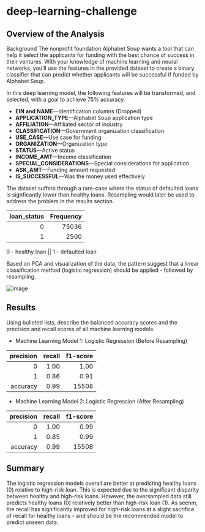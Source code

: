 # deep-learning-challenge

## Overview of the Analysis

Background
The nonprofit foundation Alphabet Soup wants a tool that can help it select the applicants for funding with the best chance of success in their ventures. With your knowledge of machine learning and neural networks, you’ll use the features in the provided dataset to create a binary classifier that can predict whether applicants will be successful if funded by Alphabet Soup.

In this deep learning model, the following features will be transformed, and selected, with a goal to achieve 75% accuracy.  

* **EIN and NAME**—Identification columns (Dropped)
* **APPLICATION_TYPE**—Alphabet Soup application type
* **AFFILIATION**—Affiliated sector of industry
* **CLASSIFICATION**—Government organization classification
* **USE_CASE**—Use case for funding
* **ORGANIZATION**—Organization type
* **STATUS**—Active status
* **INCOME_AMT**—Income classification
* **SPECIAL_CONSIDERATIONS**—Special considerations for application
* **ASK_AMT**—Funding amount requested
* **IS_SUCCESSFUL**—Was the money used effectively

The dataset suffers through a rare-case where the status of defaulted loans is signficantly lower than healthy loans. Resampling would later be used to address the problem in the results section. 

| loan_status | Frequency | 
|------------:|----------:|
|           0 |     75036 |  
|           1 |      2500 |  

0 - healthy loan || 
1 - defaulted loan 

Based on PCA and visualization of the data, the pattern suggest that a linear classification method (logistic regression) should be applied - followed by resampling. 

![image](https://user-images.githubusercontent.com/89043234/228358870-1075fd8c-2f9c-43e3-8cc8-c8e1749033e9.png)

## Results

Using bulleted lists, describe the balanced accuracy scores and the precision and recall scores of all machine learning models.

* Machine Learning Model 1: Logistic Regression (Before Resampling)

| precision | recall | f1-score |
|----------:|-------:|---------:|
|         0 |   1.00 |     1.00 |
|         1 |   0.86 |     0.91 |
|  accuracy |   0.99 |    15508 |

* Machine Learning Model 2: Logistic Regression (After Resampling)

| precision | recall | f1-score |
|----------:|-------:|---------:|
|         0 |   1.00 |     0.99 |
|         1 |   0.85 |     0.99 |
|  accuracy |   0.99 |    15508 |


## Summary

The logistic regression models overall are better at predicting healthy loans (0) relative to high-risk loan. This is expected due to the significant disparity between healthy and high-risk loans. However, the oversampled data still predicts healthy loans (0) relatively better than high-risk loan (1). As seenm, the recall has significantly improved for high-risk loans at a slight sacrifice of recall for healthy loans - and should be the recommended model to predict unseen data. 
